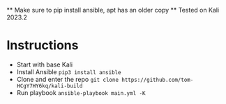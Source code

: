 ** Make sure to pip install ansible, apt has an older copy **
Tested on Kali 2023.2

# Instructions
* Start with base Kali
* Install Ansible `pip3 install ansible`
* Clone and enter the repo `git clone https://github.com/tom-HCgY7HY6kq/kali-build`
* Run playbook `ansible-playbook main.yml -K`
